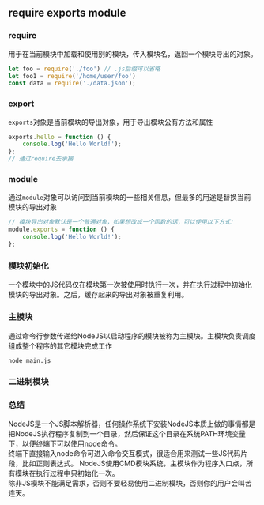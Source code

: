 ## require  exports module

### require

用于在当前模块中加载和使用别的模块，传入模块名，返回一个模块导出的对象。

```js
let foo = require('./foo') // .js后缀可以省略
let foo1 = require('/home/user/foo')
const data = require('./data.json');
```

### export

`exports`对象是当前模块的导出对象，用于导出模块公有方法和属性

```js
exports.hello = function () {
    console.log('Hello World!');
};
// 通过require去承接
```

### module

通过`module`对象可以访问到当前模块的一些相关信息，但最多的用途是替换当前模块的导出对象

```js
// 模块导出对象默认是一个普通对象，如果想改成一个函数的话，可以使用以下方式:
module.exports = function () {
    console.log('Hello World!');
};
```

### 模块初始化

一个模块中的JS代码仅在模块第一次被使用时执行一次，并在执行过程中初始化模块的导出对象。之后，缓存起来的导出对象被重复利用。

### 主模块

通过命令行参数传递给NodeJS以启动程序的模块被称为主模块。主模块负责调度组成整个程序的其它模块完成工作

```shell
node main.js
```
### 二进制模块

### 总结
NodeJS是一个JS脚本解析器，任何操作系统下安装NodeJS本质上做的事情都是把NodeJS执行程序复制到一个目录，然后保证这个目录在系统PATH环境变量下，以便终端下可以使用node命令。	
终端下直接输入node命令可进入命令交互模式，很适合用来测试一些JS代码片段，比如正则表达式。	
NodeJS使用CMD模块系统，主模块作为程序入口点，所有模块在执行过程中只初始化一次。	
除非JS模块不能满足需求，否则不要轻易使用二进制模块，否则你的用户会叫苦连天。	
